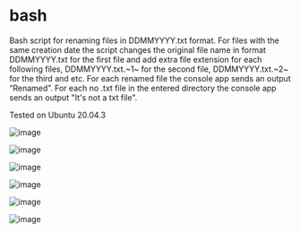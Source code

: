 # bash
Bash script for renaming files in DDMMYYYY.txt format. For files with the same creation date the script changes the original file name in format DDMMYYYY.txt for the first file and add extra file extension for each following files, DDMMYYYY.txt.~1~ for the second file, DDMMYYYY.txt.~2~ for the third and etc. For each renamed file the console app sends an output “Renamed”. For each no .txt file in the entered directory the console app sends an output "It's not a txt file".

Tested on Ubuntu 20.04.3 


![image](https://user-images.githubusercontent.com/34664082/196291795-9d63749e-f08e-4be7-a1bc-8b03d2631c19.png)

![image](https://user-images.githubusercontent.com/34664082/196291888-11fc4307-4796-432f-bbba-b81b18e6c51f.png)

![image](https://user-images.githubusercontent.com/34664082/196291905-96a62f4f-0830-40b0-a487-85ea530a4ac1.png)

![image](https://user-images.githubusercontent.com/34664082/196291920-83d87fd4-1611-459a-aac4-bab24749fae6.png)

![image](https://user-images.githubusercontent.com/34664082/196291931-b2d19928-b441-4fcd-a08c-36dc305bde12.png)

![image](https://user-images.githubusercontent.com/34664082/196291939-1a00d38c-f097-40b1-910c-dfdc5f0733be.png)
